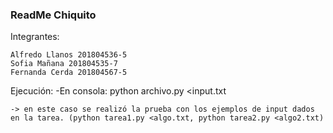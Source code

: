 ### ReadMe Chiquito
Integrantes:

    Alfredo Llanos 201804536-5
    Sofia Mañana 201804535-7
    Fernanda Cerda 201804567-5
    
Ejecución:
    -En consola: python archivo.py <input.txt

    -> en este caso se realizó la prueba con los ejemplos de input dados en la tarea. (python tarea1.py <algo.txt, python tarea2.py <algo2.txt)
   
